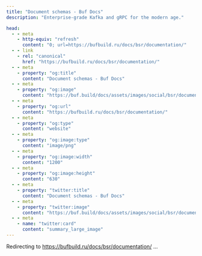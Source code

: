 ```yaml
---
title: "Document schemas - Buf Docs"
description: "Enterprise-grade Kafka and gRPC for the modern age."

head:
  - - meta
    - http-equiv: "refresh"
      content: "0; url=https://bufbuild.ru/docs/bsr/documentation/"
  - - link
    - rel: "canonical"
      href: "https://bufbuild.ru/docs/bsr/documentation/"
  - - meta
    - property: "og:title"
      content: "Document schemas - Buf Docs"
  - - meta
    - property: "og:image"
      content: "https://buf.build/docs/assets/images/social/bsr/documentation/index.png"
  - - meta
    - property: "og:url"
      content: "https://bufbuild.ru/docs/bsr/documentation/"
  - - meta
    - property: "og:type"
      content: "website"
  - - meta
    - property: "og:image:type"
      content: "image/png"
  - - meta
    - property: "og:image:width"
      content: "1200"
  - - meta
    - property: "og:image:height"
      content: "630"
  - - meta
    - property: "twitter:title"
      content: "Document schemas - Buf Docs"
  - - meta
    - property: "twitter:image"
      content: "https://buf.build/docs/assets/images/social/bsr/documentation/index.png"
  - - meta
    - name: "twitter:card"
      content: "summary_large_image"
---
```

Redirecting to <https://bufbuild.ru/docs/bsr/documentation/> ...
